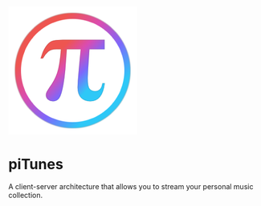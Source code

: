 ![pitunes](pitunes.png)

# piTunes

A client-server architecture that allows you to stream your personal music collection.